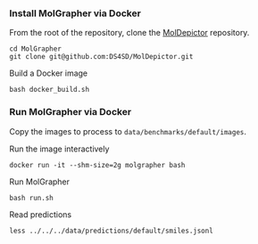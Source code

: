 ### Install MolGrapher via Docker

From the root of the repository, clone the [MolDepictor](https://github.com/DS4SD/MolDepictor/) repository.
```
cd MolGrapher
git clone git@github.com:DS4SD/MolDepictor.git
```

Build a Docker image
```
bash docker_build.sh
```

### Run MolGrapher via Docker 

Copy the images to process to `data/benchmarks/default/images`.

Run the image interactively
```
docker run -it --shm-size=2g molgrapher bash
```

Run MolGrapher
```
bash run.sh
```

Read predictions
```
less ../../../data/predictions/default/smiles.jsonl
```
